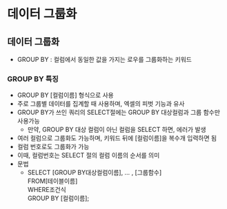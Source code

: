 # 데이터 그룹화
## 데이터 그룹화
- GROUP BY : 컬럼에서 동일한 값을 가지는 로우를 그룹화하는 키워드
### GROUP BY 특징
- GROUP BY [컬럼이름] 형식으로 사용
- 주로 그룹별 데이터를 집계할 때 사용하며, 엑셀의 피벗 기능과 유사
- GROUP BY가 쓰인 쿼리의 SELECT절에는 GROUP BY 대상컬럼과 그룹 함수만 사용가능
  - 만약, GROUP BY 대상 컬럼이 아닌 컬럼을 SELECT 하면, 에러가 발생
- 여러 컬럼으로 그룹화도 가능하며, 키워드 뒤에 [컬럼이름]을 복수개 입력하면 됨
- 컬럼 번호로도 그룹화가 가능
- 이때, 컬럼번호는 SELECT 절의 컬럼 이름의 순서를 의미
- 문법
  - SELECT [GROUP BY대상컬럼이름], … , [그룹함수]  
FROM[테이블이름]  
WHERE조건식  
GROUP BY [컬럼이름];



